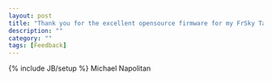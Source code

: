 ```yaml
---
layout: post
title: "Thank you for the excellent opensource firmware for my FrSky Taranis!"
description: ""
category: ""
tags: [Feedback]
---
```

{% include JB/setup %}
Michael Napolitan
